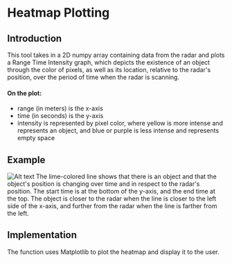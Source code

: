 # Heatmap Plotting

## Introduction

This tool takes in a 2D numpy array containing data from the radar and plots a Range Time Intensity graph, which depicts the existence of an object through the color of pixels, as well as its location, relative to the radar's position, over the period of time when the radar is scanning.

#### On the plot: 
- range (in meters) is the x-axis
- time (in seconds) is the y-axis
- intensity is represented by pixel color, where yellow is more intense and represents an object, and blue or purple is less intense and represents empty space

## Example
![Alt text](media/image.png)
The lime-colored line shows that there is an object and that the object's position is changing over time and in respect to the radar's position. The start time is at the bottom of the y-axis, and the end time at the top. The object is closer to the radar when the line is closer to the left side of the x-axis, and further from the radar when the line is farther from the left.

## Implementation

The function uses Matplotlib to plot the heatmap and display it to the user.


